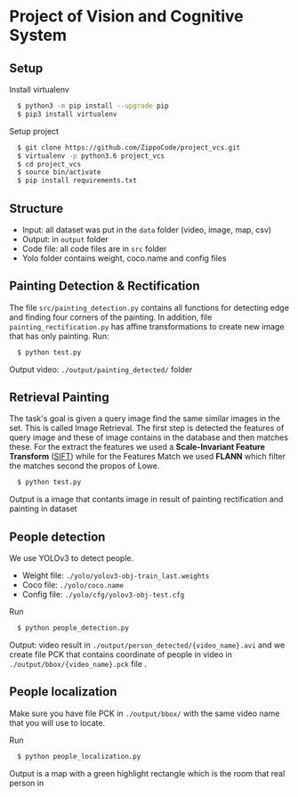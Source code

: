 # Project of Vision and Cognitive System

## Setup
  Install virtualenv
```bash
  $ python3 -m pip install --upgrade pip
  $ pip3 install virtualenv
```

  Setup project
``` bash
  $ git clone https://github.com/ZippoCode/project_vcs.git
  $ virtualenv -p python3.6 project_vcs
  $ cd project_vcs
  $ source bin/activate
  $ pip install requirements.txt 
```

## Structure
* Input: all dataset was put in the `data` folder (video, image, map, csv)
* Output: in `output` folder
* Code file: all code files are in `src` folder
* Yolo folder contains weight, coco.name and config files


## Painting Detection & Rectification
  The file `src/painting_detection.py` contains all functions for detecting edge and finding four corners of the painting. In addition, file `painting_rectification.py` has affine transformations to create new image that has only painting. 
  Run: 
```bash
  $ python test.py
```
  Output video: `./output/painting_detected/` folder

## Retrieval Painting
The task's goal is given a query image find the same similar images in the set. This is called Image Retrieval. The first step is detected the features of query image and these of image contains in the database and then matches these. 
For the extract the features we used a **Scale-Invariant Feature Transform** ([SIFT](https://docs.opencv.org/master/da/df5/tutorial_py_sift_intro.html))  while for the Features Match we used **FLANN** which filter the matches second the propos of Lowe.
```bash
  $ python test.py
```
  Output is a image that contants image in result of painting rectification and painting in dataset


## People detection
We use YOLOv3 to detect people.
  * Weight file: `./yolo/yolov3-obj-train_last.weights`
  * Coco file: `./yolo/coco.name`
  * Config file: `./yolo/cfg/yolov3-obj-test.cfg`

Run
```bash
  $ python people_detection.py
```
  Output: video result in `./output/person_detected/{video_name}.avi` and we create file PCK that contains coordinate of people in video in `./output/bbox/{video_name}.pck` file .

## People localization
Make sure you have file PCK in `./output/bbox/` with the same video name that you will use to locate.

Run
```bash
  $ python people_localization.py 
```
Output is a map with a green highlight rectangle which is the room that real person in